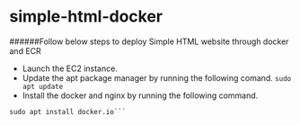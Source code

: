 # simple-html-docker

######Follow below steps to deploy Simple HTML website through docker and ECR
* Launch the EC2 instance.
* Update the apt package manager by running the following comand.
```sudo apt update```
* Install the docker and nginx by running the following command.
```sudo apt install niginx
sudo apt install docker.io```

